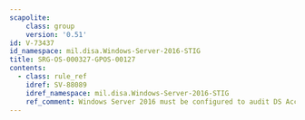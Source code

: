 ```yaml
---
scapolite:
    class: group
    version: '0.51'
id: V-73437
id_namespace: mil.disa.Windows-Server-2016-STIG
title: SRG-OS-000327-GPOS-00127
contents:
  - class: rule_ref
    idref: SV-88089
    idref_namespace: mil.disa.Windows-Server-2016-STIG
    ref_comment: Windows Server 2016 must be configured to audit DS Access - ...
---
```


